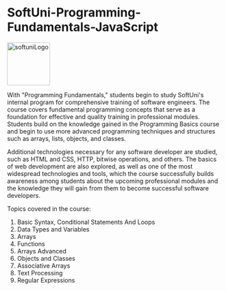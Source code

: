 # SoftUni-Programming-Fundamentals-JavaScript
<img width="100" alt="softuniLogo" src="https://user-images.githubusercontent.com/121745595/219448556-2c7c7f5a-c282-411b-9253-1b55fff353d7.png">

With "Programming Fundamentals," students begin to study SoftUni's internal program for comprehensive training of software engineers. The course covers fundamental programming concepts that serve as a foundation for effective and quality training in professional modules. Students build on the knowledge gained in the Programming Basics course and begin to use more advanced programming techniques and structures such as arrays, lists, objects, and classes.

Additional technologies necessary for any software developer are studied, such as HTML and CSS, HTTP, bitwise operations, and others. The basics of web development are also explored, as well as one of the most widespread technologies and tools, which the course successfully builds awareness among students about the upcoming professional modules and the knowledge they will gain from them to become successful software developers.

Topics covered in the course:

1. Basic Syntax, Conditional Statements And Loops
2. Data Types and Variables
3. Arrays
4. Functions
5. Arrays Advanced
6. Objects and Classes
7. Associative Arrays
8. Text Processing
9. Regular Expressions

